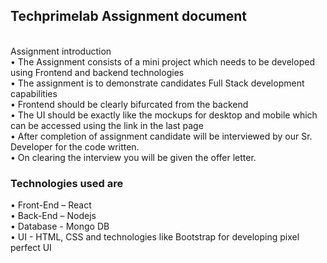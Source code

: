 <h2>Techprimelab Assignment document</h2><br>
Assignment introduction <br>
• The Assignment consists of a mini project which needs to be developed using Frontend
and backend technologies <br>
• The assignment is to demonstrate candidates Full Stack development capabilities <br>
• Frontend should be clearly bifurcated from the backend <br>
• The UI should be exactly like the mockups for desktop and mobile which can be
accessed using the link in the last page <br>
• After completion of assignment candidate will be interviewed by our Sr. Developer for
the code written. <br>
• On clearing the interview you will be given the offer letter. <br>

<h3>Technologies used are</h3>
• Front-End – React <br>
• Back-End – Nodejs <br>
• Database - Mongo DB  <br>
• UI - HTML, CSS and technologies like Bootstrap for developing pixel perfect
UI <br>
